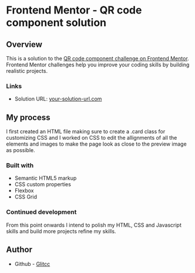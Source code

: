# Frontend Mentor - QR code component solution

## Overview

This is a solution to the [QR code component challenge on Frontend Mentor](https://www.frontendmentor.io/challenges/qr-code-component-iux_sIO_H). Frontend Mentor challenges help you improve your coding skills by building realistic projects.

### Links

- Solution URL: [your-solution-url.com](https://glitcc.github.io/QR-Challenge/)

## My process

I first created an HTML file making sure to create a .card class for customizing CSS and I worked on CSS to edit the allignments of all the elements and images to make the page look as close to the preview image as possible.

### Built with

- Semantic HTML5 markup
- CSS custom properties
- Flexbox
- CSS Grid

### Continued development

From this point onwards I intend to polish my HTML, CSS and Javascript skills and build more projects refine my skills.

## Author

- Github - [Glitcc](https://github.com/GLitcc)
